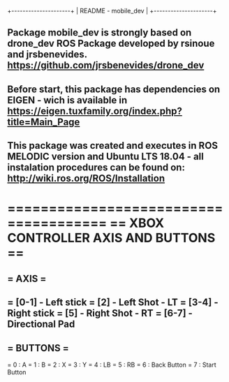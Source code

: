 +---------------------+
| README - mobile_dev |
+---------------------+

## Package mobile_dev is strongly based on drone_dev ROS Package developed by rsinoue and jrsbenevides. <https://github.com/jrsbenevides/drone_dev>

## Before start, this package has dependencies on EIGEN - wich is available in <https://eigen.tuxfamily.org/index.php?title=Main_Page> ##

## This package was created and executes in ROS MELODIC version and Ubuntu LTS 18.04 - all instalation procedures can be found on: <http://wiki.ros.org/ROS/Installation>



======================================
== XBOX CONTROLLER AXIS AND BUTTONS ==
======================================
=                AXIS                =
--------------------------------------
= [0-1] - Left stick
= [2]   - Left Shot - LT
= [3-4] - Right stick
= [5]   - Right Shot - RT
= [6-7] - Directional Pad
--------------------------------------
=              BUTTONS               =
--------------------------------------
= 0 : A
= 1 : B
= 2 : X
= 3 : Y
= 4 : LB
= 5 : RB
= 6 : Back Button
= 7 : Start Button